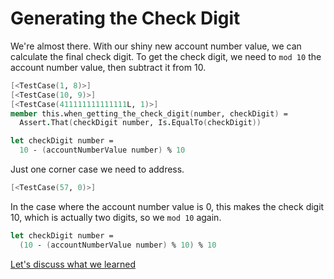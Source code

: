 # Generating the Check Digit

We're almost there. With our shiny new account number value, we can calculate the final check digit. To get the check digit, we need to `mod 10` the account number value, then subtract it from 10.

```fsharp
[<TestCase(1, 8)>]
[<TestCase(10, 9)>]
[<TestCase(411111111111111L, 1)>]
member this.when_getting_the_check_digit(number, checkDigit) =
  Assert.That(checkDigit number, Is.EqualTo(checkDigit))
```

```fsharp
let checkDigit number =
  10 - (accountNumberValue number) % 10
```

Just one corner case we need to address.

```fsharp
[<TestCase(57, 0)>]
```

In the case where the account number value is 0, this makes the check digit 10, which is actually two digits, so we `mod 10` again.

```fsharp
let checkDigit number =
  (10 - (accountNumberValue number) % 10) % 10
```

[Let's discuss what we learned](step-8.md)
